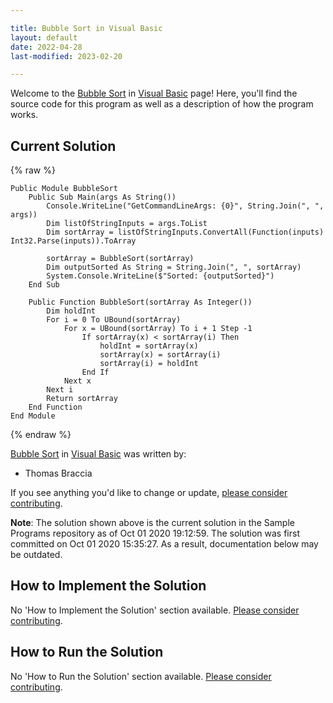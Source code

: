```yaml
---

title: Bubble Sort in Visual Basic
layout: default
date: 2022-04-28
last-modified: 2023-02-20

---
```


Welcome to the [Bubble Sort](https://sampleprograms.io/projects/bubble-sort) in [Visual Basic](https://sampleprograms.io/languages/visual-basic) page! Here, you'll find the source code for this program as well as a description of how the program works.

## Current Solution

{% raw %}

```visual basic
Public Module BubbleSort
    Public Sub Main(args As String())
        Console.WriteLine("GetCommandLineArgs: {0}", String.Join(", ", args))
        Dim listOfStringInputs = args.ToList
        Dim sortArray = listOfStringInputs.ConvertAll(Function(inputs) Int32.Parse(inputs)).ToArray

        sortArray = BubbleSort(sortArray)
        Dim outputSorted As String = String.Join(", ", sortArray)
        System.Console.WriteLine($"Sorted: {outputSorted}")
    End Sub

    Public Function BubbleSort(sortArray As Integer())
        Dim holdInt
        For i = 0 To UBound(sortArray)
            For x = UBound(sortArray) To i + 1 Step -1
                If sortArray(x) < sortArray(i) Then
                    holdInt = sortArray(x)
                    sortArray(x) = sortArray(i)
                    sortArray(i) = holdInt
                End If
            Next x
        Next i
        Return sortArray
    End Function
End Module
```

{% endraw %}

[Bubble Sort](https://sampleprograms.io/projects/bubble-sort) in [Visual Basic](https://sampleprograms.io/languages/visual-basic) was written by:

- Thomas Braccia

If you see anything you'd like to change or update, [please consider contributing](https://github.com/TheRenegadeCoder/sample-programs).

**Note**: The solution shown above is the current solution in the Sample Programs repository as of Oct 01 2020 19:12:59. The solution was first committed on Oct 01 2020 15:35:27. As a result, documentation below may be outdated.

## How to Implement the Solution

No 'How to Implement the Solution' section available. [Please consider contributing](https://github.com/TheRenegadeCoder/sample-programs-website).

## How to Run the Solution

No 'How to Run the Solution' section available. [Please consider contributing](https://github.com/TheRenegadeCoder/sample-programs-website).